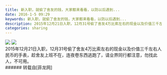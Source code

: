 ```yaml
---
title: 新入职，就偷了舍友的钱，大家都来看看，以防以后遇到...
date: 2016-1-5 09:29
keywords: 新入职，就偷了舍友的钱，大家都来看看，以防以后遇到...
description: 2015年12月21日入职，12月31号偷了舍友4万比索左右的现金以及价值三千左右人民币的手表，趁舍友上班不在，连夜卷东西逃跑了，请业界同行都注意，勿找此人，不可用。
categories: sharing
---
```

<td class="t_f" id="postmessage_269087">


<img aid="98038" data-cf-modified-a86748296ac688d88fc4c456-="" file="data/attachment/forum/201601/05/092526bqzmz6wigrotpwwl.jpg.thumb.jpg" id="aimg_98038" inpost="1" onclick="" onmouseover="" src="http://www.flw.ph/data/attachment/forum/201601/05/092526bqzmz6wigrotpwwl.jpg" style="cursor:pointer" zoomfile="data/attachment/forum/201601/05/092526bqzmz6wigrotpwwl.jpg"/>



<img aid="98039" data-cf-modified-a86748296ac688d88fc4c456-="" file="data/attachment/forum/201601/05/092529o1oduyvrvcc1yao3.jpg.thumb.jpg" id="aimg_98039" inpost="1" onclick="" onmouseover="" src="http://www.flw.ph/data/attachment/forum/201601/05/092529o1oduyvrvcc1yao3.jpg" style="cursor:pointer" zoomfile="data/attachment/forum/201601/05/092529o1oduyvrvcc1yao3.jpg"/>


<br/>
2015年12月21日入职，12月31号偷了舍友4万比索左右的现金以及价值三千左右人民币的手表，趁舍友上班不在，连夜卷东西逃跑了，请业界同行都注意，勿找此人，不可用。<br/>
</td>
###### 转载自[菲龙网]